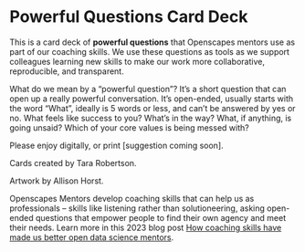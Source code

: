 # Powerful Questions Card Deck

This is a card deck of **powerful questions** that Openscapes mentors use as part of our coaching skills. 
We use these questions as tools as we support colleagues learning new skills to make our work more collaborative, reproducible, and transparent. 

What do we mean by a “powerful question”? It’s a short question that can open up a really powerful conversation. It’s open-ended, usually starts with the word “What”, ideally is 5 words or less, and can’t be answered by yes or no. What feels like success to you? What’s in the way? What, if anything, is going unsaid? Which of your core values is being messed with?

Please enjoy digitally, or print [suggestion coming soon]. 

Cards created by Tara Robertson.

Artwork by Allison Horst.

Openscapes Mentors develop coaching skills that can help us as professionals – skills like listening rather than solutioneering, asking open-ended questions that empower people to find their own agency and meet their needs. Learn more in this 2023 blog post [How coaching skills have made us better open data science mentors](https://openscapes.org/blog/2023-05-17-mentor-coach/index.html).
